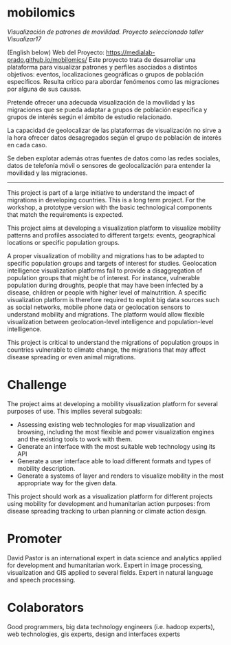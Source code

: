 # mobilomics
*Visualización de patrones de movilidad. Proyecto seleccionado taller
Visualizar17*

(English below)
Web del Proyecto: https://medialab-prado.github.io/mobilomics/
 Este proyecto trata de desarrollar una plataforma para visualizar patrones y perfiles asociados a distintos objetivos: eventos, localizaciones geográficas o grupos de población específicos. Resulta crítico para abordar fenómenos como las migraciones por alguna de sus causas.

Pretende ofrecer una adecuada visualización de la movilidad y las migraciones que se pueda adaptar a grupos de población específica y grupos de interés según el ámbito de estudio relacionado.

La capacidad de geolocalizar de las plataformas de visualización no sirve a la hora ofrecer datos desagregados según el grupo de población de interés en cada caso.

Se deben explotar además otras fuentes de datos como las redes
sociales, datos de telefonía móvil o sensores de geolocalización para
entender la movilidad y las migraciones. 

----------------

This project is part of a large initiative to understand the impact of
migrations in developing countries. This is a long term project. For
the workshop, a prototype version with the basic technological
components that match the requirements is expected.

This project aims at developing a visualization platform to visualize
mobility patterns and profiles associated to different targets:
events, geographical locations or specific population groups.
 
A proper visualization of mobility and migrations has to be adapted to
specific population groups and targets of interest for
studies. Geolocation intelligence visualization platforms fail to
provide a disaggregation of population groups that might be of
interest. For instance, vulnerable population during droughts, people
that may have been infected by a disease, children or people with
higher level of malnutrition. A specific visualization platform is
therefore required to exploit big data sources such as social
networks, mobile phone data or geolocation sensors to understand
mobility and migrations. The platform would allow flexible
visualization between geolocation-level intelligence and
population-level intelligence.
 
This project is critical to understand the migrations of population
groups in countries vulnerable to climate change, the migrations that
may affect disease spreading or even animal migrations.

# Challenge

The project aims at developing a mobility visualization platform for several purposes of use. This implies several subgoals:

+ Assessing existing web technologies for map visualization and
  browsing, including the most flexible and power visualization
  engines and the existing tools to work with them.
+ Generate an interface with the most suitable web technology using
  its API
+ Generate a user interface able to load different formats and types
  of mobility description.
+ Generate a systems of layer and renders to visualize mobility in the
  most appropriate way for the given data.

This project should work as a visualization platform for different
projects using mobility for development and humanitarian action
purposes: from disease spreading tracking to urban planning or climate
action design.


# Promoter

David Pastor is an international expert in data science and analytics
applied for development and humanitarian work. Expert in image
processing, visualization and GIS applied to several fields. Expert in
natural language and speech processing.

# Colaborators

Good programmers, big data technology engineers (i.e. hadoop experts), web technologies, gis experts, design and interfaces experts
